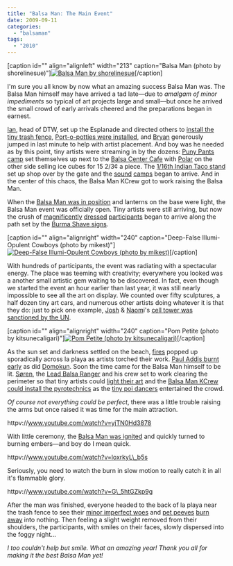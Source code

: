 ```yaml
---
title: "Balsa Man: The Main Event"
date: 2009-09-11
categories: 
  - "balsaman"
tags: 
  - "2010"
---
```


\[caption id="" align="alignleft" width="213" caption="Balsa Man (photo by shorelinesue)"\][![Balsa Man by shorelinesue](/images/3893426009_bc91e08b6a.jpg "Balsa Man by shorelinesue")](http://www.flickr.com/photos/susanhobbs/3893426009/in/pool-balsaman2009)\[/caption\]

I'm sure you all know by now what an amazing success Balsa Man was. The Balsa Man himself may have arrived a tad late—due to _amalgam of_ _minor impediments_ so typical of art projects large and small—but once he arrived the small crowd of early arrivals cheered and the preparations began in earnest.

[Ian](http://twitter.com/ireasor), head of DTW, set up the Esplanade and directed others to [install the tiny trash fence](http://www.flickr.com/photos/cianna/3895326376/in/pool-balsaman2009), [Port-o-potties were installed](http://www.flickr.com/photos/princessbuttercup/3899765502/in/pool-balsaman2009 ), and [Bryan](http://twitter.com/avulsionist) generously jumped in last minute to help with artist placement. And boy was he needed as by this point, tiny artists were streaming in by the dozens: [Puny Pants camp](http://www.flickr.com/photos/mikest/3901004041/in/pool-balsaman2009 ) set themselves up next to the [Balsa Center Cafe](http://www.flickr.com/photos/miikka_skaffari/3891403923/in/pool-balsaman2009 ) with [Polar](http://www.flickr.com/photos/audreypenven/3895076764/in/pool-balsaman2009 ) on the other side selling ice cubes for 15 2/3¢ a piece. The [1/16th Indian Taco stand](http://www.flickr.com/photos/sninky-chan/3894718411/in/pool-balsaman2009 ) set up shop over by the gate and the [sound](http://www.flickr.com/photos/cianna/3895331438/in/pool-balsaman2009 ) [camps](http://www.flickr.com/photos/arse_writes/3893741848/in/pool-balsaman2009) began to arrive. And in the center of this chaos, the Balsa Man KCrew got to work raising the Balsa Man.

When the [Balsa Man was in position](http://www.flickr.com/photos/miikka_skaffari/3891401793/in/pool-balsaman2009) and lanterns on the base were light, the Balsa Man event was officially open. Tiny artists were still arriving, but now the crush of [magnificently](http://www.flickr.com/photos/miikka_skaffari/3892200134/in/pool-balsaman2009) [dressed](http://www.flickr.com/photos/miikka_skaffari/3891408519/in/pool-balsaman2009) [participants](http://www.flickr.com/photos/beanafield/3891452587/in/pool-balsaman2009) began to arrive along the path set by the [Burma Shave signs](http://www.flickr.com/photos/susanhobbs/3893408271/in/pool-balsaman2009).

\[caption id="" align="alignright" width="240" caption="Deep-False Illumi-Opulent Cowboys (photo by mikest)"\][![Deep-False Illumi-Opulent Cowboys (photo by mikest)](/images/3900962573_8bcd214121.jpg "Deep-False Illumi-Opulent Cowboys (photo by mikest)")](http://www.flickr.com/photos/mikest/3900962573/in/pool-balsaman2009)\[/caption\]

With hundreds of participants, the event was radiating with a spectacular energy. The place was teeming with creativity; everywhere you looked was a another small artistic gem waiting to be discovered. In fact, even though we started the event an hour earlier than last year, it was still nearly impossible to see all the art on display. We counted over fifty sculptures, a half dozen tiny art cars, and numerous other artists doing whatever it is that they do: just to pick one example, [Josh](http://twitter.com/xek) & [Naom](http://twitter.com/nthmost )i's [cell tower was sanctioned by the UN](http://www.flickr.com/photos/sir_edw/3897136195/in/pool-balsaman2009).

\[caption id="" align="alignright" width="240" caption="Pom Petite (photo by kitsunecaligari)"\][![Pom Petite (photo by kitsunecaligari)](/images/3893764144_931fc6ccc8.jpg "Pom Petite (photo by kitsunecaligari)")](http://www.flickr.com/photos/kitsunecaligari/3893764144/in/pool-balsaman2009)\[/caption\]

As the sun set and darkness settled on the beach, [fires](http://www.flickr.com/photos/cianna/3895331716/in/pool-balsaman2009) popped up sporadically across la playa as artists torched their work. [Paul Addis burnt early](http://www.flickr.com/photos/sninky-chan/3895556080/in/pool-balsaman2009 ) as did [Domokun](http://www.flickr.com/photos/princessbuttercup/3899767736/in/pool-balsaman2009). Soon the time came for the Balsa Man himself to be lit. [Søren](http://twitter.com/sorenrags), the [Lead Balsa Ranger](http://www.flickr.com/photos/beanafield/3892259202/in/pool-balsaman2009) and his crew set to work clearing the perimeter so that tiny artists could [light their art](http://www.flickr.com/photos/susanhobbs/3894245200/in/pool-balsaman2009) and the [Balsa Man KCrew could install the pyrotechnics](http://www.flickr.com/photos/audreypenven/3895088204/in/pool-balsaman2009) as the [tiny poi dancers](http://www.flickr.com/photos/princessbuttercup/3898986479/in/pool-balsaman2009) entertained the crowd.

_Of course not everything could be perfect_, there was a little trouble raising the arms but once raised it was time for the main attraction.

httpv://www.youtube.com/watch?v=yjTN0Hd3878

With little ceremony, the [Balsa Man was ignited](http://www.flickr.com/photos/beanafield/3891475569/in/pool-balsaman2009) and quickly turned to burning embers—and boy do I mean quick.

httpv://www.youtube.com/watch?v=loxrkyL\_b5s

Seriously, you need to watch the burn in slow motion to really catch it in all it's flammable glory.

httpv://www.youtube.com/watch?v=G\_5htGZkp9g

After the man was finished, everyone headed to the back of la playa near the trash fence to see their [minor imperfect woes](http://www.flickr.com/photos/princessbuttercup/3899767618/in/pool-balsaman2009 ) and [pet peeves](http://www.flickr.com/photos/princessbuttercup/3899767618/in/pool-balsaman2009 ) [burn away](http://www.flickr.com/photos/jacob-davies/3894268766/in/pool-balsaman2009) into nothing. Then feeling a slight weight removed from their shoulders, the participants, with smiles on their faces, slowly dispersed into the foggy night…

_I too couldn't help but smile. What an amazing year! Thank you all for making it the best Balsa Man yet!_
